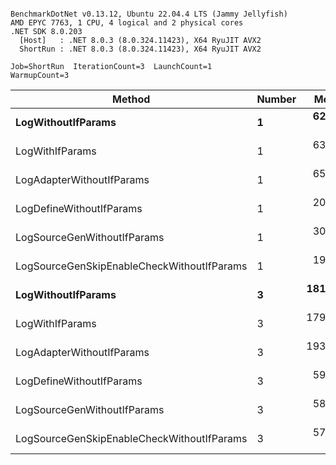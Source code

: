 ```

BenchmarkDotNet v0.13.12, Ubuntu 22.04.4 LTS (Jammy Jellyfish)
AMD EPYC 7763, 1 CPU, 4 logical and 2 physical cores
.NET SDK 8.0.203
  [Host]   : .NET 8.0.3 (8.0.324.11423), X64 RyuJIT AVX2
  ShortRun : .NET 8.0.3 (8.0.324.11423), X64 RyuJIT AVX2

Job=ShortRun  IterationCount=3  LaunchCount=1  
WarmupCount=3  

```
| Method                                     | Number | Mean      | Error     | StdDev   | Min       | Max       | Gen0   | Allocated |
|------------------------------------------- |------- |----------:|----------:|---------:|----------:|----------:|-------:|----------:|
| **LogWithoutIfParams**                         | **1**      |  **62.29 ns** |  **1.328 ns** | **0.073 ns** |  **62.21 ns** |  **62.35 ns** | **0.0010** |      **88 B** |
| LogWithIfParams                            | 1      |  63.24 ns | 26.235 ns | 1.438 ns |  62.25 ns |  64.89 ns | 0.0010 |      88 B |
| LogAdapterWithoutIfParams                  | 1      |  65.17 ns |  7.720 ns | 0.423 ns |  64.70 ns |  65.51 ns | 0.0010 |      88 B |
| LogDefineWithoutIfParams                   | 1      |  20.97 ns |  0.467 ns | 0.026 ns |  20.95 ns |  21.00 ns |      - |         - |
| LogSourceGenWithoutIfParams                | 1      |  30.09 ns |  0.896 ns | 0.049 ns |  30.06 ns |  30.14 ns |      - |         - |
| LogSourceGenSkipEnableCheckWithoutIfParams | 1      |  19.29 ns |  0.883 ns | 0.048 ns |  19.26 ns |  19.35 ns |      - |         - |
| **LogWithoutIfParams**                         | **3**      | **181.07 ns** | **10.928 ns** | **0.599 ns** | **180.38 ns** | **181.46 ns** | **0.0031** |     **264 B** |
| LogWithIfParams                            | 3      | 179.01 ns | 30.110 ns | 1.650 ns | 177.67 ns | 180.86 ns | 0.0031 |     264 B |
| LogAdapterWithoutIfParams                  | 3      | 193.57 ns |  9.654 ns | 0.529 ns | 193.05 ns | 194.11 ns | 0.0031 |     264 B |
| LogDefineWithoutIfParams                   | 3      |  59.45 ns |  5.461 ns | 0.299 ns |  59.26 ns |  59.79 ns |      - |         - |
| LogSourceGenWithoutIfParams                | 3      |  58.28 ns |  2.333 ns | 0.128 ns |  58.19 ns |  58.42 ns |      - |         - |
| LogSourceGenSkipEnableCheckWithoutIfParams | 3      |  57.67 ns |  0.480 ns | 0.026 ns |  57.65 ns |  57.70 ns |      - |         - |
